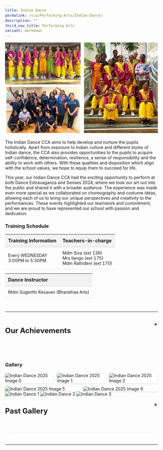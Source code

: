 ```yaml
---
title: Indian Dance
permalink: /cca/Performing-Arts/Indian-Dance/
description: ""
third_nav_title: Performing Arts
variant: markdown
---
```

![](/images/Our%20Curriculum/Non%20Academic%20Programmes/CoCurricular%20Activities/Performing%20Arts/Indian%20Dance/Indian_Dance_Nov2023_Cover.jpg)

The Indian Dance CCA aims to help develop and nurture the pupils holistically. Apart from exposure to Indian culture and different styles of Indian dance, the CCA also provides opportunities to the pupils to acquire self-confidence, determination, resilience, a sense of responsibility and the ability to work with others. With these qualities and disposition which align with the school values, we hope to equip them to succeed for life.

This year, our Indian Dance CCA had the exciting opportunity to perform at both Dance Extravaganza and Senses 2024, where we took our art out into the public and shared it with a broader audience. The experience was made even more special as we collaborated on choreography and costume ideas, allowing each of us to bring our unique perspectives and creativity to the performances. These events highlighted our teamwork and commitment, and we are proud to have represented our school with passion and dedication.

### Training Schedule


| Training Information                 | Teachers-in-charge                         |
| ------------------------------------ | ------------------------------------------ |
| Every WEDNESDAY<br>3:00PM to 5:30PM | Mdm Siva (ext 136)<br>Mrs Ilango (ext 175)<br>Mdm Rathidevi (ext 170) |


| Dance Instructor                      |
| ------------------------------------- |
| Mdm Suganthi Kesavan (Bharathaa Arts) |

<br><hr>
<details>
	<summary><h3>Our Achievements</h3></summary>
<table>
  <tbody><tr>
    <th><h5>2023</h5></th>
  </tr>
  <tr>
    <td>Deepavali Celebrations at Singapore Police Force's Police Intelligence Department</td>
  </tr>
  <tr>
    <td>National Day Parade Performance</td>
  </tr>
  <tr>
    <th><h5>2022</h5></th>
  </tr>
  <tr>
    <td>Deepavali Celebrations at Ang Mo Kio Police Divisional HQ</td>
  </tr>
  <tr>
    <th><h5>2021</h5></th>
  </tr>
  <tr>
    <td>SYF Arts Presentation - Certificate of Distinction</td>
  </tr>
  <tr>
    <th><h5>2019</h5></th>
  </tr>
  <tr>
    <td>SYF Arts Presentation - Certificate of Distinction</td>
  </tr>
  <tr>
    <th><h5>2018</h5></th>
  </tr>
  <tr>
    <td>SYF Festival at Esplanade / National Day Observance Ceremony</td>
  </tr>
  <tr>
    <td>YCK Community Celebration</td>
  </tr>
  <tr>
    <th><h5>2017</h5></th>
  </tr>
  <tr>
    <td>National Day Parade Performance</td>
  </tr>
  <tr>
    <th><h5>2016</h5></th>
  </tr>
  <tr>
    <td>Chingay Parade</td>
  </tr>
  <tr>
    <th><h5>2015</h5></th>
  </tr>
  <tr>
    <td>SG 50 Youth Celebration</td>
  </tr>
  <tr>
    <th><h5>2013</h5></th>
  </tr>
  <tr>
    <td>SYF Arts Presentation - Certificate of Distinction</td>
  </tr>
  <tr>
    <th><h5>2012</h5></th>
  </tr>
  <tr>
    <td>Arts Festival</td>
  </tr>
  <tr>
    <th><h5>2011</h5></th>
  </tr>
  <tr>
    <td>SYF Central Judging - Gold Award for SYF</td>
  </tr>
  <tr>
    <th><h5>2009</h5></th>
  </tr>
  <tr>
    <td>SYF Central Judging - Gold with Honours for SYF</td>
  </tr>
  <tr>
    <th><h5>2008</h5></th>
  </tr>
  <tr>
    <td>Arts Biennale at Victoria Theatre (School event)</td>
  </tr>
  <tr>
    <th><h5>2007/2005</h5></th>
  </tr>
  <tr>
    <td>SYF Central Judging - Gold with Honours for SYF</td>
  </tr>
</tbody></table>
	
</details>

### Gallery

<div class="image-gallery">
    <img alt="Indian Dance 2025 Image 0" src="https://www.yiochukangsec.moe.edu.sg/images/Our%20Curriculum/Non%20Academic%20Programmes/CoCurricular%20Activities/Performing%20Arts/Indian%20Dance/indian_dance_2025_0.jpg">
    <img alt="Indian Dance 2025 Image 1" src="https://www.yiochukangsec.moe.edu.sg/images/Our%20Curriculum/Non%20Academic%20Programmes/CoCurricular%20Activities/Performing%20Arts/Indian%20Dance/Indian_Dance_2025_1.jpg">
    <img alt="Indian Dance 2025 Image 2" src="https://www.yiochukangsec.moe.edu.sg/images/Our%20Curriculum/Non%20Academic%20Programmes/CoCurricular%20Activities/Performing%20Arts/Indian%20Dance/indian_dance_2025_2.jpg">
    <img alt="Indian Dance 2025 Image 5" src="https://www.yiochukangsec.moe.edu.sg/images/Our%20Curriculum/Non%20Academic%20Programmes/CoCurricular%20Activities/Performing%20Arts/Indian%20Dance/indian_dance_2025_5.jpg">
    <img alt="Indian Dance 2025 Image 9" src="https://www.yiochukangsec.moe.edu.sg/images/Our%20Curriculum/Non%20Academic%20Programmes/CoCurricular%20Activities/Performing%20Arts/Indian%20Dance/indian_dance_2025_9.jpg">
</div>
<img alt="Indian Dance 1" src="https://www.yiochukangsec.moe.edu.sg/images/Our%20Curriculum/Non%20Academic%20Programmes/CoCurricular%20Activities/Performing%20Arts/Indian%20Dance/Indian_Dance_1.PNG">

<img alt="Indian Dance 2" src="https://www.yiochukangsec.moe.edu.sg/images/Our%20Curriculum/Non%20Academic%20Programmes/CoCurricular%20Activities/Performing%20Arts/Indian%20Dance/Indian_Dance_2.PNG">

<img alt="Indian Dance 3" src="https://www.yiochukangsec.moe.edu.sg/images/Our%20Curriculum/Non%20Academic%20Programmes/CoCurricular%20Activities/Performing%20Arts/Indian%20Dance/Indian_Dance_3.PNG">

<details>
	<summary><h4>Past Gallery</h4></summary>
<img alt="Indian Dance 4" src="https://www.yiochukangsec.moe.edu.sg/images/Our%20Curriculum/Non%20Academic%20Programmes/CoCurricular%20Activities/Performing%20Arts/Indian%20Dance/I4.png">

<img alt="Indian Dance 5" src="https://www.yiochukangsec.moe.edu.sg/images/Our%20Curriculum/Non%20Academic%20Programmes/CoCurricular%20Activities/Performing%20Arts/Indian%20Dance/I5.png">

<img alt="Indian Dance 6" src="https://www.yiochukangsec.moe.edu.sg/images/Our%20Curriculum/Non%20Academic%20Programmes/CoCurricular%20Activities/Performing%20Arts/Indian%20Dance/I6.png">

<img alt="Indian Dance 7" src="https://www.yiochukangsec.moe.edu.sg/images/Our%20Curriculum/Non%20Academic%20Programmes/CoCurricular%20Activities/Performing%20Arts/Indian%20Dance/I7.png">

<img alt="Indian Dance 8" src="https://www.yiochukangsec.moe.edu.sg/images/Our%20Curriculum/Non%20Academic%20Programmes/CoCurricular%20Activities/Performing%20Arts/Indian%20Dance/I8.png">

<img alt="Indian Dance 9" src="https://www.yiochukangsec.moe.edu.sg/images/Our%20Curriculum/Non%20Academic%20Programmes/CoCurricular%20Activities/Performing%20Arts/Indian%20Dance/I9.png">

</details>
<hr>

<style>
table {
    width: 100%;
    border-collapse: collapse;
    font-family: inherit; /* Inherit font family from the page */
    font-size: inherit; /* Inherit font size from the page */
}

th {
    background-color: #f2f2f2;
    padding: 10px;
    text-align: left;
    border-bottom: 2px solid #ddd;
    font-size: 1rem; /* Optional: relative size for clarity */
}

th h5 {
    margin: 0;
    font-size: 1.25rem; /* Optional: slightly larger for headers */
}

td {
    padding: 10px;
    border-bottom: 1px solid #ddd;
    max-width: 300px;
    word-wrap: break-word;
    font-size: inherit; /* Inherit font size for content */
}

details {
    max-width: 100ch;
    background-color: inherit;
    border-radius: 1rem;
    margin-bottom: 2.5rem;
    box-shadow: 0 .05rem .05rem rgba(0, 0, 0, .05);
    font-family: inherit; /* Inherit font family */
    font-size: inherit; /* Inherit font size */
}

details summary {
    display: flex;
    align-items: center;
    justify-content: space-between;
    font-weight: 400;
    font-size: 1.5rem; /* Slightly larger for better readability */
    margin-bottom: 1.5rem;
    transition: margin-bottom .5s ease;
    position: relative;
}

details summary::-webkit-details-marker,
details summary::marker {
    content: " ";
    display: none;
}

details summary::after {
    content: "+";
    font-size: 1.25rem; /* Match button size to summary */
    font-weight: 500;
    margin-right: .8rem;
    cursor: pointer;
    background-color: inherit; /*rgba(255, 195, 5, .25);*/
    padding: .75rem;
    display: grid;
    place-content: center;
    aspect-ratio: 1;
    line-height: 0;
    position: absolute;
    top: .5rem;
    right: -1.5rem;
    border-radius: 50%;
}

details :not(summary) {
    animation-name: fade;
    animation-duration: .5s;
    font-size: inherit; /* Inherit font size for details content */
}

details[open] summary {
    margin-bottom: 1.5rem;
}

details[open] summary::after {
    content: "×";
}

@keyframes fade {
    0% {
        opacity: 0;
    }

    2.5% {
        opacity: .02;
    }

    5% {
        opacity: .05;
    }

    10% {
        opacity: .1;
    }

    25% {
        opacity: .25;
    }

    60% {
        opacity: .6;
    }

    100% {
        opacity: 1;
    }
}
	
.image-gallery {
    display: flex;
    flex-wrap: wrap; /* Allow images to wrap to the next row */
    gap: 10px; /* Add spacing between images */
    justify-content: flex-start; /* Align images to the left */
}

.image-gallery img {
    flex: 1 1 calc(33.33% - 10px); /* Each image takes up 1/3 of the row minus the gap */
    max-width: 100%; /* Ensure images don’t exceed their container */
    height: auto; /* Maintain image aspect ratio */
    object-fit: cover; /* Crop images if needed to fit the container */
    border-radius: 5px; /* Optional: add rounded corners */
    box-shadow: 0 2px 5px rgba(0, 0, 0, 0.1); /* Optional: add a subtle shadow */
}
	
</style>